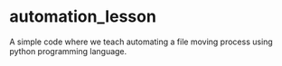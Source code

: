 # automation_lesson
A simple code where we teach automating a file moving process using python programming language. 
